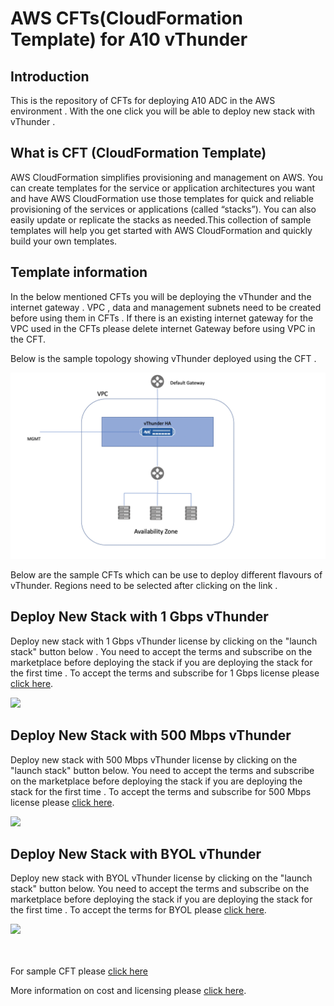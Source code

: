 # AWS CFTs(CloudFormation Template) for A10 vThunder

## Introduction

This is the repository of CFTs for deploying A10 ADC in the AWS environment .
With the one click you will be able to deploy new stack with vThunder .

## What is CFT (CloudFormation Template)

AWS CloudFormation simplifies provisioning and management on AWS. You can create templates for the service or application architectures you want and have AWS CloudFormation use those templates for quick and reliable provisioning of the services or applications (called “stacks”). You can also easily update or replicate the stacks as needed.This collection of sample templates will help you get started with AWS CloudFormation and quickly build your own templates.


## Template information
In the below mentioned CFTs you will be deploying the vThunder and the internet gateway .  VPC , data and management subnets  need to be created before using them in CFTs .
If there is an existing internet gateway for the VPC used in the CFTs please delete internet Gateway before using VPC in the CFT.

Below is the sample topology showing vThunder deployed using the CFT . 


<img src="https://github.com/pareshvn/AWScft/blob/master/Screenshot%202018-11-29%20at%203.57.39%20PM.png"/>

Below are the sample CFTs which can be use to deploy different flavours of vThunder.
Regions need to be selected after clicking on the link .


## Deploy New Stack with 1 Gbps vThunder 

Deploy new stack with 1 Gbps vThunder license by clicking on the "launch stack" button below . You need to accept the terms and subscribe on the marketplace before deploying the stack if you are deploying the stack for the first time  . To accept the terms and subscribe for 1 Gbps license please <a href="https://aws.amazon.com/marketplace/pp?sku=49flozsdek3kzeqvwll26m1w7">click here</a>.

<a href="https://console.aws.amazon.com/cloudformation/home?region=us-west-2#/stacks/new?templateURL=https://s3.amazonaws.com/pareshn/CFTs/vthunder-hvm-4.1.1-p6-1Gbps.template">  
   <img src="https://github.com/a10networks/AWS-CFT/blob/master/launchstack.png"/></a>


## Deploy New Stack with 500 Mbps vThunder

Deploy new stack with 500 Mbps vThunder license by clicking on the "launch stack" button below. You need to accept the terms and subscribe on the marketplace before deploying the stack if you are deploying the stack for the first time  . To accept the terms and subscribe for 500 Mbps license please <a href="https://aws.amazon.com/marketplace/pp/B01I9BK2G8?qid=1546245858860&sr=0-6&ref_=srh_res_product_title">click here</a>.

<a href="https://console.aws.amazon.com/cloudformation/home?region=us-west-2#/stacks/new?templateURL=https://s3.amazonaws.com/pareshn/CFTs/vthunder-hvm-4.1.1-p6-500MBP.template">  
   <img src="https://github.com/a10networks/AWS-CFT/blob/master/launchstack.png"/></a>
   

## Deploy New Stack with BYOL vThunder

Deploy new stack with BYOL vThunder license by clicking on the "launch stack" button below. You need to accept the terms and subscribe on the marketplace before deploying the stack if you are deploying the stack for the first time  . To accept the terms for BYOL please <a href="https://aws.amazon.com/marketplace/pp/B01I9BK4ZW?qid=1546245858860&sr=0-5&ref_=srh_res_product_title">click here</a>.

<a href="https://console.aws.amazon.com/cloudformation/home?region=us-west-2#/stacks/new?templateURL=https://s3.amazonaws.com/pareshn/CFTs/vthunder-hvm-4.1.1-p6-BYOL.template">  
   <img src="https://github.com/a10networks/AWS-CFT/blob/master/launchstack.png"/></a>








<br><br>For sample CFT please <a href="">click here</a> 

More information on cost and licensing please <a href="https://github.com/a10networks/AWS-CFT/blob/master/vthunder-hvm-4.1.1-p6-1Gbps.template">click here</a>. 




